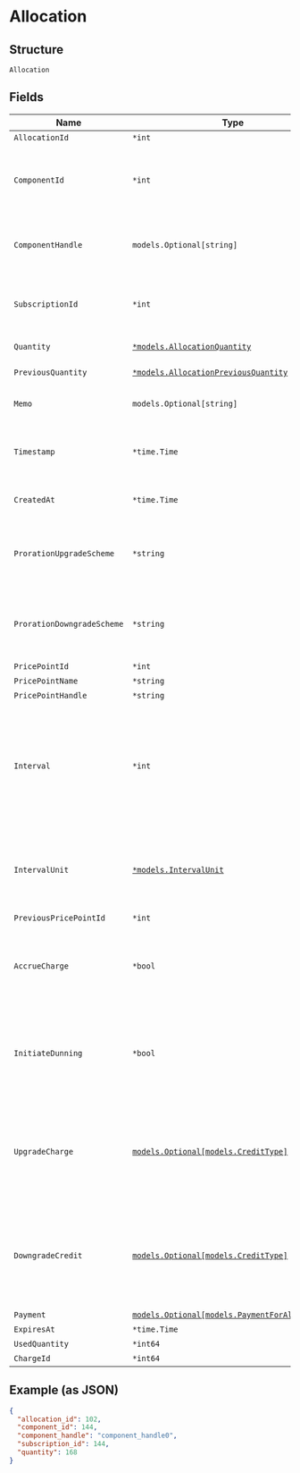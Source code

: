 
# Allocation

## Structure

`Allocation`

## Fields

| Name | Type | Tags | Description |
|  --- | --- | --- | --- |
| `AllocationId` | `*int` | Optional | The allocation unique id |
| `ComponentId` | `*int` | Optional | The integer component ID for the allocation. This references a component that you have created in your Product setup |
| `ComponentHandle` | `models.Optional[string]` | Optional | The handle of the component. This references a component that you have created in your Product setup |
| `SubscriptionId` | `*int` | Optional | The integer subscription ID for the allocation. This references a unique subscription in your Site |
| `Quantity` | [`*models.AllocationQuantity`](../../doc/models/containers/allocation-quantity.md) | Optional | This is a container for one-of cases. |
| `PreviousQuantity` | [`*models.AllocationPreviousQuantity`](../../doc/models/containers/allocation-previous-quantity.md) | Optional | This is a container for one-of cases. |
| `Memo` | `models.Optional[string]` | Optional | The memo passed when the allocation was created |
| `Timestamp` | `*time.Time` | Optional | The time that the allocation was recorded, in format and UTC timezone, i.e. 2012-11-20T22:00:37Z |
| `CreatedAt` | `*time.Time` | Optional | Timestamp indicating when this allocation was created |
| `ProrationUpgradeScheme` | `*string` | Optional | The scheme used if the proration was an upgrade. This is only present when the allocation was created mid-period. |
| `ProrationDowngradeScheme` | `*string` | Optional | The scheme used if the proration was a downgrade. This is only present when the allocation was created mid-period. |
| `PricePointId` | `*int` | Optional | - |
| `PricePointName` | `*string` | Optional | - |
| `PricePointHandle` | `*string` | Optional | - |
| `Interval` | `*int` | Optional | The numerical interval. i.e. an interval of ‘30’ coupled with an interval_unit of day would mean this component price point would renew every 30 days. This property is only available for sites with Multifrequency enabled. |
| `IntervalUnit` | [`*models.IntervalUnit`](../../doc/models/interval-unit.md) | Optional | A string representing the interval unit for this component price point, either month or day. This property is only available for sites with Multifrequency enabled. |
| `PreviousPricePointId` | `*int` | Optional | - |
| `AccrueCharge` | `*bool` | Optional | If the change in cost is an upgrade, this determines if the charge should accrue to the next renewal or if capture should be attempted immediately. |
| `InitiateDunning` | `*bool` | Optional | If true, if the immediate component payment fails, initiate dunning for the subscription.<br>Otherwise, leave the charges on the subscription to pay for at renewal. |
| `UpgradeCharge` | [`models.Optional[models.CreditType]`](../../doc/models/credit-type.md) | Optional | The type of credit to be created when upgrading/downgrading. Defaults to the component and then site setting if one is not provided.<br>Available values: `full`, `prorated`, `none`. |
| `DowngradeCredit` | [`models.Optional[models.CreditType]`](../../doc/models/credit-type.md) | Optional | The type of credit to be created when upgrading/downgrading. Defaults to the component and then site setting if one is not provided.<br>Available values: `full`, `prorated`, `none`. |
| `Payment` | [`models.Optional[models.PaymentForAllocation]`](../../doc/models/payment-for-allocation.md) | Optional | - |
| `ExpiresAt` | `*time.Time` | Optional | - |
| `UsedQuantity` | `*int64` | Optional | - |
| `ChargeId` | `*int64` | Optional | - |

## Example (as JSON)

```json
{
  "allocation_id": 102,
  "component_id": 144,
  "component_handle": "component_handle0",
  "subscription_id": 144,
  "quantity": 168
}
```

